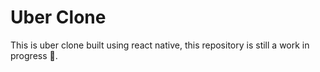 # Uber Clone

This is uber clone built using react native, this repository is still a work in progress 🚀.
